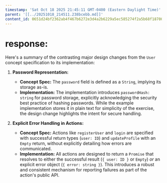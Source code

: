 ```yaml
---
timestamp: 'Sat Oct 18 2025 21:45:11 GMT-0400 (Eastern Daylight Time)'
parent: '[[../20251018_214511.238bcebb.md]]'
content_id: 0651d24bf2362ab4f467b6272e3d4a2b6229a5ec585274f2a5b68f187001ae09
---
```


# response:

Here's a summary of the contrasting major design changes from the `User` concept specification to its implementation:

1. **Password Representation:**
   * **Concept Spec:** The `password` field is defined as a `String`, implying its storage as-is.
   * **Implementation:** The implementation introduces `passwordHash: string` for password storage, explicitly acknowledging the security best practice of hashing passwords. While the example implementation stores it in plain text for simplicity of the exercise, the design change highlights the intent for secure handling.

2. **Explicit Error Handling in Actions:**
   * **Concept Spec:** Actions like `registerUser` and `login` are specified with successful return types (`user: ID`) and `updateProfile` with an `Empty` return, without explicitly detailing how errors are communicated.
   * **Implementation:** All actions are designed to return a `Promise` that resolves to either the successful result (`{ user: ID }` or `Empty`) *or* an explicit error object (`{ error: string }`). This introduces a robust and consistent mechanism for reporting failures as part of the action's public API.
